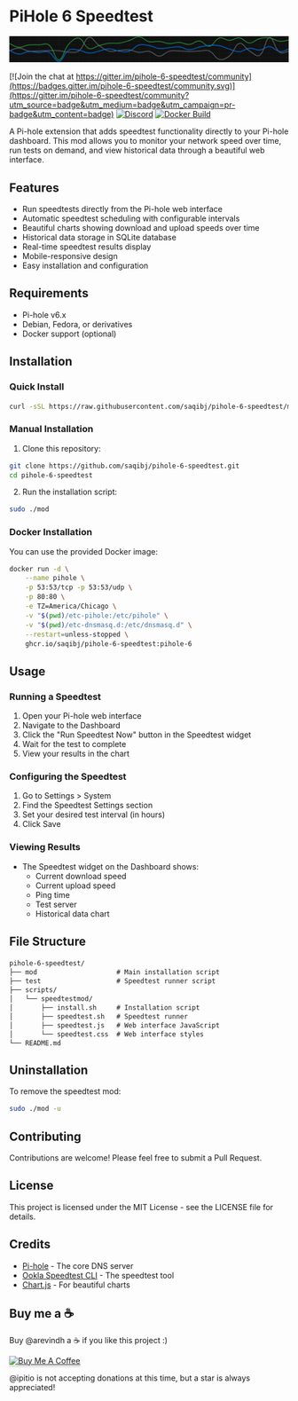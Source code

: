 # PiHole 6 Speedtest

![Speedtest Chart](https://raw.githubusercontent.com/arevindh/AdminLTE/master/img/st-chart.png)

[![Join the chat at https://gitter.im/pihole-6-speedtest/community](https://badges.gitter.im/pihole-6-speedtest/community.svg)](https://gitter.im/pihole-6-speedtest/community?utm_source=badge&utm_medium=badge&utm_campaign=pr-badge&utm_content=badge) [![Discord](https://badgen.net/badge/icon/discord?icon=discord&label)](https://discord.gg/TW9TfyM) [![Docker Build](https://github.com/saqibj/pihole-6-speedtest/actions/workflows/publish.yml/badge.svg)](https://github.com/saqibj/pihole-6-speedtest/actions/workflows/publish.yml)

A Pi-hole extension that adds speedtest functionality directly to your Pi-hole dashboard. This mod allows you to monitor your network speed over time, run tests on demand, and view historical data through a beautiful web interface.

## Features

- Run speedtests directly from the Pi-hole web interface
- Automatic speedtest scheduling with configurable intervals
- Beautiful charts showing download and upload speeds over time
- Historical data storage in SQLite database
- Real-time speedtest results display
- Mobile-responsive design
- Easy installation and configuration

## Requirements
- Pi-hole v6.x
- Debian, Fedora, or derivatives
- Docker support (optional)

## Installation

### Quick Install

```bash
curl -sSL https://raw.githubusercontent.com/saqibj/pihole-6-speedtest/main/mod | sudo bash
```

### Manual Installation

1. Clone this repository:
```bash
git clone https://github.com/saqibj/pihole-6-speedtest.git
cd pihole-6-speedtest
```

2. Run the installation script:
```bash
sudo ./mod
```

### Docker Installation

You can use the provided Docker image:

```bash
docker run -d \
    --name pihole \
    -p 53:53/tcp -p 53:53/udp \
    -p 80:80 \
    -e TZ=America/Chicago \
    -v "$(pwd)/etc-pihole:/etc/pihole" \
    -v "$(pwd)/etc-dnsmasq.d:/etc/dnsmasq.d" \
    --restart=unless-stopped \
    ghcr.io/saqibj/pihole-6-speedtest:pihole-6
```

## Usage

### Running a Speedtest

1. Open your Pi-hole web interface
2. Navigate to the Dashboard
3. Click the "Run Speedtest Now" button in the Speedtest widget
4. Wait for the test to complete
5. View your results in the chart

### Configuring the Speedtest

1. Go to Settings > System
2. Find the Speedtest Settings section
3. Set your desired test interval (in hours)
4. Click Save

### Viewing Results

- The Speedtest widget on the Dashboard shows:
  - Current download speed
  - Current upload speed
  - Ping time
  - Test server
  - Historical data chart

## File Structure

```
pihole-6-speedtest/
├── mod                    # Main installation script
├── test                   # Speedtest runner script
├── scripts/
│   └── speedtestmod/
│       ├── install.sh     # Installation script
│       ├── speedtest.sh   # Speedtest runner
│       ├── speedtest.js   # Web interface JavaScript
│       └── speedtest.css  # Web interface styles
└── README.md
```

## Uninstallation

To remove the speedtest mod:

```bash
sudo ./mod -u
```

## Contributing

Contributions are welcome! Please feel free to submit a Pull Request.

## License

This project is licensed under the MIT License - see the LICENSE file for details.

## Credits

- [Pi-hole](https://pi-hole.net/) - The core DNS server
- [Ookla Speedtest CLI](https://www.speedtest.net/apps/cli) - The speedtest tool
- [Chart.js](https://www.chartjs.org/) - For beautiful charts

## Buy me a ☕️

Buy @arevindh a ☕️ if you like this project :)

<a href="https://www.buymeacoffee.com/itsmesid" target="_blank"><img src="https://www.buymeacoffee.com/assets/img/custom_images/orange_img.png" alt="Buy Me A Coffee" style="height: 41px !important;width: 174px !important;box-shadow: 0px 3px 2px 0px rgba(190, 190, 190, 0.5) !important;-webkit-box-shadow: 0px 3px 2px 0px rgba(190, 190, 190, 0.5) !important;" ></a>

@ipitio is not accepting donations at this time, but a star is always appreciated!

